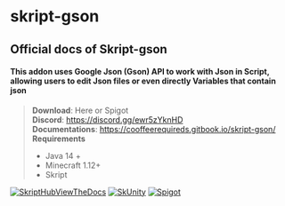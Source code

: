# skript-gson
## Official docs of Skript-gson
#### This addon uses Google Json (Gson) API to work with Json in Script, allowing users to edit Json files or even directly Variables that contain json
> **Download**: Here or Spigot\
> **Discord**: https://discord.gg/ewr5zYknHD \
> **Documentations**: https://cooffeerequireds.gitbook.io/skript-gson/ \
> **Requirements**
> * Java 14 +
> * Minecraft 1.12+
> * Skript

[![SkriptHubViewTheDocs](http://skripthub.net/static/addon/ViewTheDocsButton.png)](http://skripthub.net/docs/?addon=Skript-Gson)
[![SkUnity](https://forums.skunity.com/styles/uix/uix/logo.png)](https://forums.skunity.com/resources/skript-gson.1508/)
[![Spigot](https://static.spigotmc.org/img/spigot.png)](https://www.spigotmc.org/resources/skript-gson.106019/)
